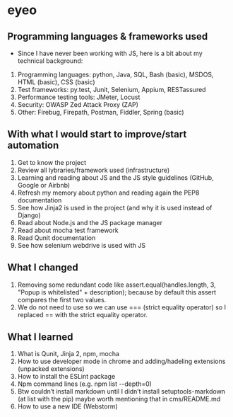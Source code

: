 # eyeo

## Programming languages & frameworks used
* Since I have never been working with JS, here is a bit about my technical background: 
1. Programming languages: python, Java, SQL, Bash (basic), MSDOS, HTML (basic), CSS (basic)
2. Test frameworks: py.test, Junit, Selenium, Appium, RESTassured
3. Performance testing tools: JMeter, Locust 
4. Security: OWASP Zed Attack Proxy (ZAP)
5. Other: Firebug, Firepath, Postman, Fiddler, Spring (basic)

## With what I would start to improve/start automation
1. Get to know the project 
2. Review all lybraries/framework used (infrastructure) 
3. Learning and reading about JS and the JS style guidelines (GitHub, Google or Airbnb) 
4. Refresh my memory about python and reading again the PEP8 documentation 
5. See how Jinja2 is used in the project (and why it is used instead of Django)
6. Read about Node.js and the JS package manager
7. Read about mocha test framework 
8. Read Qunit documentation
9. See how selenium webdrive is used with JS

## What I changed
1. Removing some redundant code like assert.equal(handles.length, 3, "Popup is whitelisted" + description); because by default this assert compares the first two values.  
2. We do not need to use so we can use === (strict equality operator) so I replaced == with the strict equality operator. 

## What I learned
1. What is Qunit, Jinja 2, npm, mocha
2. How to use developer mode in chrome and adding/hadeling extensions (unpacked extensions)
3. How to install the ESLint package 
4. Npm command lines (e.g. npm list --depth=0) 
5. Btw couldn’t install markdown until I didn’t install setuptools-markdown (at list with the pip) maybe worth mentioning that in cms/README.md
6. How to use a new IDE (Webstorm)

